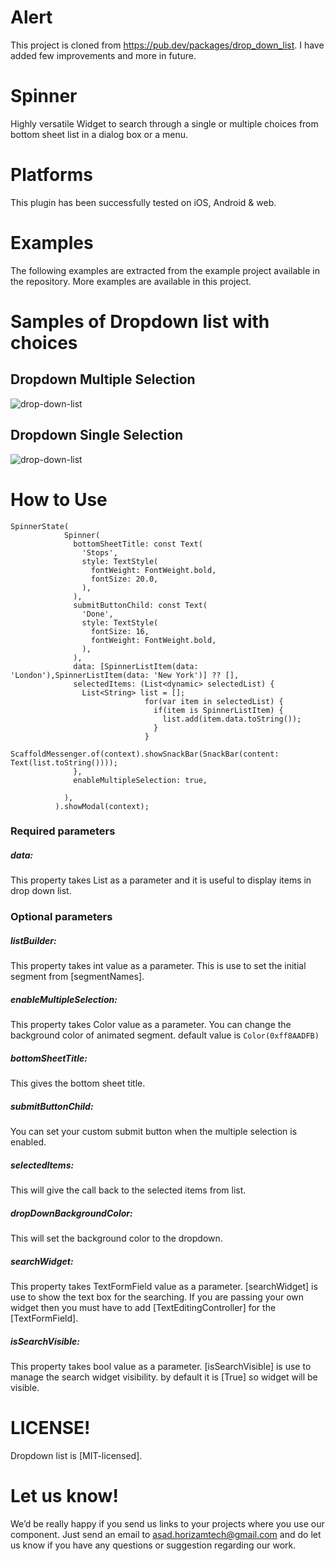 # Alert
This project is cloned from https://pub.dev/packages/drop_down_list. I have added few improvements and more in future.

# Spinner
Highly versatile Widget to search through a single or multiple choices from bottom sheet list in a dialog box or a menu.

# Platforms
This plugin has been successfully tested on iOS, Android & web.

# Examples
The following examples are extracted from the example project available in the repository. More examples are available in this project.

# Samples of Dropdown list with choices

## Dropdown Multiple Selection
![drop-down-list](https://github.com/Mindinventory/drop_down_list/blob/main/assets/drop_down_multiple_selection.gif)

## Dropdown Single Selection
![drop-down-list](https://github.com/Mindinventory/drop_down_list/blob/main/assets/drop_down_single_selection.gif)

# How to Use
```
SpinnerState(
            Spinner(
              bottomSheetTitle: const Text(
                'Stops',
                style: TextStyle(
                  fontWeight: FontWeight.bold,
                  fontSize: 20.0,
                ),
              ),
              submitButtonChild: const Text(
                'Done',
                style: TextStyle(
                  fontSize: 16,
                  fontWeight: FontWeight.bold,
                ),
              ),
              data: [SpinnerListItem(data: 'London'),SpinnerListItem(data: 'New York')] ?? [],
              selectedItems: (List<dynamic> selectedList) {
                List<String> list = [];
                              for(var item in selectedList) {
                                if(item is SpinnerListItem) {
                                  list.add(item.data.toString());
                                }
                              }
                              ScaffoldMessenger.of(context).showSnackBar(SnackBar(content: Text(list.toString())));
              },
              enableMultipleSelection: true,

            ),
          ).showModal(context);
```

### Required parameters

##### data:
This property takes List<SelectedListItem> as a parameter and it is useful to display items in drop down list.

### Optional parameters

##### listBuilder:
This property takes int value as a parameter. This is use to set the initial segment from [segmentNames].

##### enableMultipleSelection:
This property takes Color value as a parameter. You can change the background color of animated segment. default value is `Color(0xff8AADFB)`

##### bottomSheetTitle:
This gives the bottom sheet title.

##### submitButtonChild:
You can set your custom submit button when the multiple selection is enabled.

##### selectedItems:
This will give the call back to the selected items from list.

##### dropDownBackgroundColor:
This will set the background color to the dropdown.

##### searchWidget:
This property takes TextFormField value as a parameter. [searchWidget] is use to show the text box for the searching. If you are passing your own widget then you must have to add [TextEditingController] for the [TextFormField].

##### isSearchVisible:
This property takes bool value as a parameter. [isSearchVisible] is use to manage the search widget visibility. by default it is [True] so widget will be visible.


# LICENSE!

Dropdown list is [MIT-licensed].

# Let us know!

We’d be really happy if you send us links to your projects where you use our component. Just send an email to asad.horizamtech@gmail.com and do let us know if you have any questions or suggestion regarding our work.